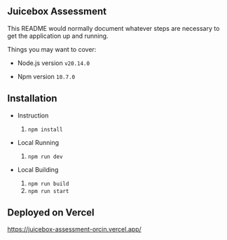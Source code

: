 ## Juicebox Assessment

This README would normally document whatever steps are necessary to get the
application up and running.

Things you may want to cover:

- Node.js version
  `v20.14.0`

- Npm version
  `10.7.0`

## Installation

- Instruction

  1. `npm install`

- Local Running

  1. `npm run dev`

- Local Building

  1. `npm run build`
  2. `npm run start`

## Deployed on Vercel

https://juicebox-assessment-orcin.vercel.app/
